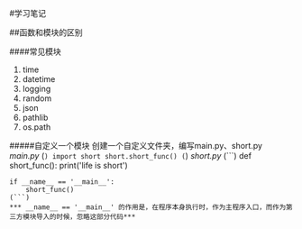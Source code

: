 #学习笔记

##函数和模块的区别

####常见模块

1. time
2. datetime
3. logging
4. random
5. json
6. pathlib
7. os.path

#####自定义一个模块
    创建一个自定义文件夹，编写main.py、short.py
    *main.py*
    (```)
    import short
    short.short_func()
    (```)
    *short.py*
    (```)
    def short_func():
        print('life is short')
    
    if __name__ == '__main__':
        short_func()
    (```)
    *** __name__ == '__main__' 的作用是，在程序本身执行时，作为主程序入口，而作为第三方模块导入的时候，忽略这部分代码***